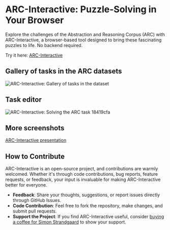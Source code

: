 # ARC-Interactive: Puzzle-Solving in Your Browser

Explore the challenges of the Abstraction and Reasoning Corpus (ARC) with ARC-Interactive, a browser-based tool designed to bring these fascinating puzzles to life. No backend required.

Try it here: [ARC-Interactive](https://neoneye.github.io/arc/)

## Gallery of tasks in the ARC datasets

<img src="https://raw.githubusercontent.com/neoneye/ARC-Interactive/develop/metadata/arc-interactive-task-gallery.gif" alt="ARC-Interactive: Gallery of tasks in the dataset"/>

## Task editor

<img src="https://raw.githubusercontent.com/neoneye/ARC-Interactive/develop/metadata/arc-interactive-editor-18419cfa.gif" alt="ARC-Interactive: Solving the ARC task 18419cfa"/>

## More screenshots

[ARC-Interactive presentation](metadata/arc-interactive-presentation-2024-mar-07.pdf)

## How to Contribute

ARC-Interactive is an open-source project, and contributions are warmly welcomed. Whether it's through code contributions, bug reports, feature requests, or feedback, your input is invaluable for making ARC-Interactive better for everyone.

- **Feedback**: Share your thoughts, suggestions, or report issues directly through GitHub Issues.
- **Code Contribution**: Feel free to fork the repository, make changes, and submit pull requests.
- **Support the Project**: If you find ARC-Interactive useful, consider [buying a coffee for Simon Strandgaard](https://ko-fi.com/simonstrandgaard) to show your support.
